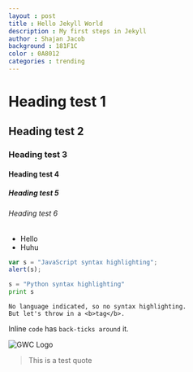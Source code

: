 ```yaml
---
layout : post
title : Hello Jekyll World
description : My first steps in Jekyll
author : Shajan Jacob
background : 181F1C
color : 0A8012
categories : trending
---
```



# Heading test 1
## Heading test 2
### Heading test 3
#### Heading test 4
##### Heading test 5
###### Heading test 6

- Hello
- Huhu

```javascript
var s = "JavaScript syntax highlighting";
alert(s);
```
 
```python
s = "Python syntax highlighting"
print s
```
 
```
No language indicated, so no syntax highlighting. 
But let's throw in a <b>tag</b>.
```

Inline `code` has `back-ticks around` it.

![GWC Logo](https://raw.githubusercontent.com/guyswhocode/guyswhocode.github.io/master/guyswhocode-logo.png)

> This is a test quote


